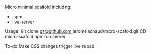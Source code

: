 Micro minimal scaffold including:
- jspm
- live-server

Usage:
Git clone git@github.com:jeromelachaud/micro-scafold.git
CD micro-scafold
npm run server

To-do
Make CSS changes trigger live reload
